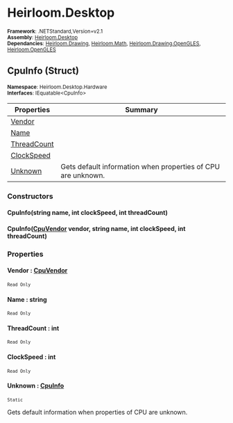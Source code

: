 # Heirloom.Desktop

<small>**Framework**: .NETStandard,Version=v2.1</small>  
<small>**Assembly**: [Heirloom.Desktop](../Heirloom.Desktop/Heirloom.Desktop.md)</small>  
<small>**Dependancies**: [Heirloom.Drawing](../Heirloom.Drawing/Heirloom.Drawing.md), [Heirloom.Math](../Heirloom.Math/Heirloom.Math.md), [Heirloom.Drawing.OpenGLES](../Heirloom.Drawing.OpenGLES/Heirloom.Drawing.OpenGLES.md), [Heirloom.OpenGLES](../Heirloom.OpenGLES/Heirloom.OpenGLES.md)</small>  

## CpuInfo (Struct)
<small>**Namespace**: Heirloom.Desktop.Hardware</sub></small>  
<small>**Interfaces**: IEquatable\<CpuInfo></small>  

| Properties | Summary |
|------------|---------|
| [Vendor](#VENA14B39A0) |  |
| [Name](#NAM5943D12B) |  |
| [ThreadCount](#THR4107A6E1) |  |
| [ClockSpeed](#CLOF5A035AF) |  |
| [Unknown](#UNKA4848C14) | Gets default information when properties of CPU are unknown. |

### Constructors

#### CpuInfo(string name, int clockSpeed, int threadCount)

#### CpuInfo([CpuVendor](Heirloom.Desktop.Hardware.CpuVendor.md) vendor, string name, int clockSpeed, int threadCount)

### Properties

#### <a name="VENA14B39A0"></a>Vendor : [CpuVendor](Heirloom.Desktop.Hardware.CpuVendor.md)

<small>`Read Only`</small>

#### <a name="NAM5943D12B"></a>Name : string

<small>`Read Only`</small>

#### <a name="THR4107A6E1"></a>ThreadCount : int

<small>`Read Only`</small>

#### <a name="CLOF5A035AF"></a>ClockSpeed : int

<small>`Read Only`</small>

#### <a name="UNKA4848C14"></a>Unknown : [CpuInfo](Heirloom.Desktop.Hardware.CpuInfo.md)

<small>`Static`</small>

Gets default information when properties of CPU are unknown.

